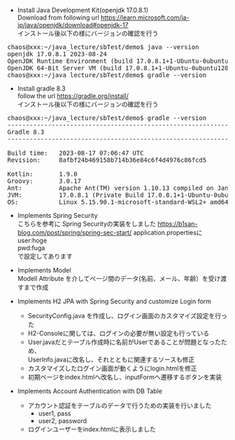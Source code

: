 + Install Java Development Kit(openjdk 17.0.8.1)  
Download from following url
https://learn.microsoft.com/ja-jp/java/openjdk/download#openjdk-17  
インストール後以下の様にバージョンの確認を行う
<pre>
chaos@xxx:~/java_lecture/sbTest/demo$ java --version
openjdk 17.0.8.1 2023-08-24
OpenJDK Runtime Environment (build 17.0.8.1+1-Ubuntu-0ubuntu120.04)
OpenJDK 64-Bit Server VM (build 17.0.8.1+1-Ubuntu-0ubuntu120.04, mixed mode, sharing)
chaos@xxx:~/java_lecture/sbTest/demo$ gradle --version
</pre>

+ Install gradle 8.3  
follow the url
https://gradle.org/install/  
インストール後以下の様にバージョンの確認を行う
<pre>
chaos@xxx:~/java_lecture/sbTest/demo$ gradle --version
------------------------------------------------------------
Gradle 8.3
------------------------------------------------------------

Build time:   2023-08-17 07:06:47 UTC
Revision:     8afbf24b469158b714b36e84c6f4d4976c86fcd5

Kotlin:       1.9.0
Groovy:       3.0.17
Ant:          Apache Ant(TM) version 1.10.13 compiled on January 4 2023
JVM:          17.0.8.1 (Private Build 17.0.8.1+1-Ubuntu-0ubuntu120.04)
OS:           Linux 5.15.90.1-microsoft-standard-WSL2+ amd64
</pre>

+ Implements Spring Security  
こちらを参考に Spring Securityの実装をしました
https://b1san-blog.com/post/spring/spring-sec-start/
application.propertiesに  
user:hoge  
pwd:fuga  
で設定してあります  

+ Implements Model  
  Modell Attribute を介してページ間のデータ(名前、メール、年齢）を受け渡すまで作成

+ Implements H2 JPA with Spring Security and customize Login form  
  + SecurityConfig.java を作成し、ログイン画面のカスタマイズ設定を行った
  + H2-Consoleに関しては、ログインの必要が無い設定も行っている  
  + User.javaだとテーブル作成時に名前がUserであることが問題となったため、  
    UserInfo.javaに改名し、それとともに関連するソースも修正
  + カスタマイズしたログイン画面が動くようにlogin.htmlを修正
  + 初期ページをindex.htmlへ改名し、inputFormへ遷移するボタンを実装

+ Implements Account Authentication with DB Table
  + アカウント認証をテーブルのデータで行うための実装を行いました
    + user1, pass
    + user2, password
  + ログインユーザーをindex.htmlに表示しました
  